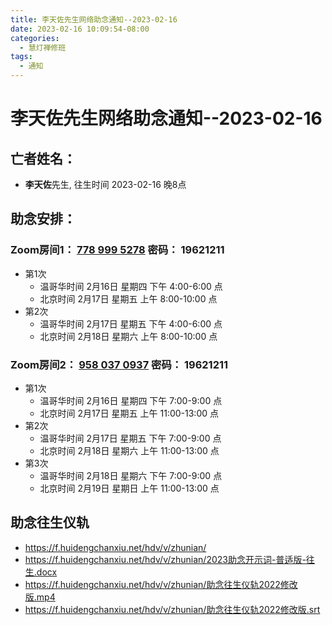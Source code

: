 ```yaml
---
title: 李天佐先生网络助念通知--2023-02-16
date: 2023-02-16 10:09:54-08:00
categories:
  - 慧灯禅修班
tags:
  - 通知
---
```

# 李天佐先生网络助念通知--2023-02-16

## 亡者姓名：

- **李天佐**先生, 往生时间 2023-02-16 晚8点

## 助念安排：  


### Zoom房间1： [778 999 5278](https://us02web.zoom.us/j/7789995278?pwd=VjZmbWJFY2k2K0E5RVB2cTNIQmhqUT09>) 密码： 19621211

- 第1次
  - 温哥华时间 2月16日 星期四 下午 4:00-6:00 点  
  - 北京时间 2月17日 星期五 上午 8:00-10:00 点
- 第2次
  - 温哥华时间 2月17日 星期五 下午 4:00-6:00 点  
  - 北京时间 2月18日 星期六 上午 8:00-10:00 点

### Zoom房间2： [958 037 0937](https://us06web.zoom.us/j/9580370937?pwd=dE1Hdm1JclVkTEdzS0tMVUxxbkhSdz09>) 密码： 19621211

- 第1次
  - 温哥华时间 2月16日 星期四 下午 7:00-9:00 点  
  - 北京时间 2月17日 星期五 上午 11:00-13:00 点
- 第2次
  -  温哥华时间 2月17日 星期五 下午 7:00-9:00 点  
  -  北京时间 2月18日 星期六 上午 11:00-13:00 点
- 第3次
  -  温哥华时间 2月18日 星期六 下午 7:00-9:00 点  
  -  北京时间 2月19日 星期日 上午 11:00-13:00 点

## 助念往生仪轨

- <https://f.huidengchanxiu.net/hdv/v/zhunian/>
- <https://f.huidengchanxiu.net/hdv/v/zhunian/2023助念开示词-普适版-往生.docx>
- <https://f.huidengchanxiu.net/hdv/v/zhunian/助念往生仪轨2022修改版.mp4>
- <https://f.huidengchanxiu.net/hdv/v/zhunian/助念往生仪轨2022修改版.srt>